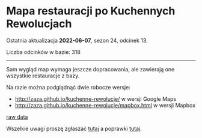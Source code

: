 # Mapa restauracji po Kuchennych Rewolucjach

Ostatnia aktualizacja **2022-06-07**, sezon 24, odcinek 13.

Liczba odcinków w bazie: 318

---

Sam wygląd map wymaga jeszcze dopracowania, ale zawierają one wszystkie restauracje z bazy. 

Na razie można podglądnąć dwie robocze wersje:
* http://zaza.github.io/kuchenne-rewolucje/ w wersji Google Maps
* http://zaza.github.io/kuchenne-rewolucje/mapbox.html w wersji Mapbox

[raw data](https://github.com/zaza/kuchenne-rewolucje/blob/gh-pages/data.geojson)

Wszelkie uwagi proszę zgłaszać [tutaj](https://github.com/zaza/kuchenne-rewolucje/issues) a poprawki [tutaj](https://github.com/zaza/kuchenne-rewolucje/pulls).
